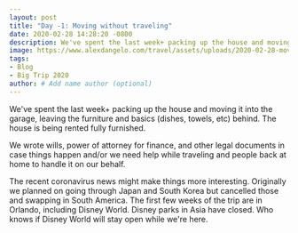 ```yaml
---
layout: post
title: "Day -1: Moving without traveling"
date: 2020-02-28 14:28:20 -0800
description: We've spent the last week+ packing up the house and moving it into the garage...
image: https://www.alexdangelo.com/travel/assets/uploads/2020-02-28-moving-without-traveling.jpg # Add image post (optional)
tags:
- Blog
- Big Trip 2020
author: # Add name author (optional)
---
```

We've spent the last week+ packing up the house and moving it into the garage, leaving the furniture and basics (dishes, towels, etc) behind. The house is being rented fully furnished.

We wrote wills, power of attorney for finance, and other legal documents in case things happen and/or we need help while traveling and people back at home to handle it on our behalf. 

The recent coronavirus news might make things more interesting. Originally we planned on going through Japan and South Korea but cancelled those and swapping in South America. The first few weeks of the trip are in Orlando, including Disney World. Disney parks in Asia have closed. Who knows if Disney World will stay open while we're here.
